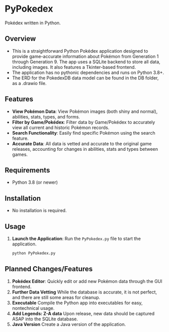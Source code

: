 # PyPokedex
Pokédex written in Python.

## Overview
- This is a straightforward Python Pokédex application designed to provide game-accurate information about Pokémon from Generation 1 through Generation 9. The app uses a SQLite backend to store all data, including images. It also features a Tkinter-based frontend.
- The application has no pythonic dependencies and runs on Python 3.8+.
- The ERD for the PokedexDB data model can be found in the DB folder, as a .drawio file.

## Features
- **View Pokémon Data**: View Pokémon images (both shiny and normal), abilities, stats, types, and forms.
- **Filter by Game/Pokédex**: Filter data by Game/Pokédex to accurately view all current and historic Pokémon records.
- **Search Functionality**: Easily find specific Pokémon using the search feature.
- **Accurate Data**: All data is vetted and accurate to the original game releases, accounting for changes in abilities, stats and types between games.

## Requirements
- Python 3.8 (or newer)

## Installation
- No installation is required.

## Usage
1. **Launch the Application**: Run the `PyPokedex.py` file to start the application.
   ```bash
   python PyPokedex.py

## Planned Changes/Features
1. **Pokédex Editor**: Quickly edit or add new Pokémon data through the GUI frontend.
2. **Further Data Vetting** While the database is accurate, it is not perfect, and there are still some areas for cleanup.
3. **Executable** Compile the Python app into executables for easy, nontechnical usage.
4. **Add Legends: Z-A data** Upon release, new data should be captured ASAP into the SQLite database.
5. **Java Version** Create a Java version of the application.